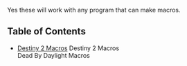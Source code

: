 Yes these will work with any program that can make macros.

  ## Table of Contents
  * [Destiny 2 Macros](https://github.com/ImPleby/QoL-Macros/tree/main/Destiny%202#destiny-2)
Destiny 2 Macros  
Dead By Daylight Macros  
